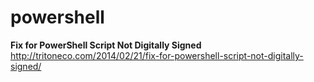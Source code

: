 # powershell

**Fix for PowerShell Script Not Digitally Signed**  
http://tritoneco.com/2014/02/21/fix-for-powershell-script-not-digitally-signed/  
